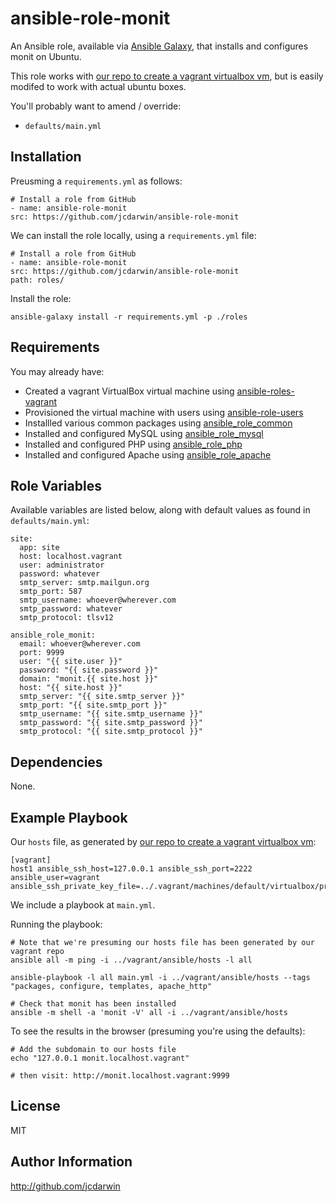 ansible-role-monit
==================

An Ansible role, available via [Ansible Galaxy](https://galaxy.ansible.com), that installs and configures monit on Ubuntu.

This role works with [our repo to create a vagrant virtualbox vm](https://github.com/jcdarwin/ansible-roles-vagrant), but is easily modifed to work with actual ubuntu boxes.

You'll probably want to amend / override:

* `defaults/main.yml`

Installation
------------

Preusming a `requirements.yml` as follows:

    # Install a role from GitHub
    - name: ansible-role-monit
    src: https://github.com/jcdarwin/ansible-role-monit

We can install the role locally, using a `requirements.yml` file:

    # Install a role from GitHub
    - name: ansible-role-monit
    src: https://github.com/jcdarwin/ansible-role-monit
    path: roles/

Install the role:

    ansible-galaxy install -r requirements.yml -p ./roles


Requirements
------------

You may already have:

* Created a vagrant VirtualBox virtual machine using [ansible-roles-vagrant](https://github.com/jcdarwin/ansible-role-users)
* Provisioned the virtual machine with users using [ansible-role-users](https://github.com/jcdarwin/ansible-role-users)
* Installled various common packages using [ansible_role_common](https://github.com/jcdarwin/ansible-role-common)
* Installed and configured MySQL using [ansible_role_mysql](https://github.com/jcdarwin/ansible-role-mysql)
* Installed and configured PHP using [ansible_role_php](https://github.com/jcdarwin/ansible-role-php)
* Installed and configured Apache using [ansible_role_apache](https://github.com/jcdarwin/ansible-role-apache)

Role Variables
--------------

Available variables are listed below, along with default values as found in `defaults/main.yml`:

    site:
      app: site
      host: localhost.vagrant
      user: administrator
      password: whatever
      smtp_server: smtp.mailgun.org
      smtp_port: 587
      smtp_username: whoever@wherever.com
      smtp_password: whatever
      smtp_protocol: tlsv12

    ansible_role_monit:
      email: whoever@wherever.com
      port: 9999
      user: "{{ site.user }}"
      password: "{{ site.password }}"
      domain: "monit.{{ site.host }}"
      host: "{{ site.host }}"
      smtp_server: "{{ site.smtp_server }}"
      smtp_port: "{{ site.smtp_port }}"
      smtp_username: "{{ site.smtp_username }}"
      smtp_password: "{{ site.smtp_password }}"
      smtp_protocol: "{{ site.smtp_protocol }}"

Dependencies
------------

None.

Example Playbook
----------------

Our `hosts` file, as generated by [our repo to create a vagrant virtualbox vm](https://github.com/jcdarwin/ansible-roles-vagrant):

    [vagrant]
    host1 ansible_ssh_host=127.0.0.1 ansible_ssh_port=2222 ansible_user=vagrant ansible_ssh_private_key_file=../.vagrant/machines/default/virtualbox/private_key

We include a playbook at `main.yml`.

Running the playbook:

    # Note that we're presuming our hosts file has been generated by our vagrant repo
    ansible all -m ping -i ../vagrant/ansible/hosts -l all

    ansible-playbook -l all main.yml -i ../vagrant/ansible/hosts --tags "packages, configure, templates, apache_http"

    # Check that monit has been installed
    ansible -m shell -a 'monit -V' all -i ../vagrant/ansible/hosts

To see the results in the browser (presuming you're using the defaults):

	# Add the subdomain to our hosts file
	echo "127.0.0.1	monit.localhost.vagrant"

	# then visit: http://monit.localhost.vagrant:9999

License
-------

MIT

Author Information
------------------

http://github.com/jcdarwin
